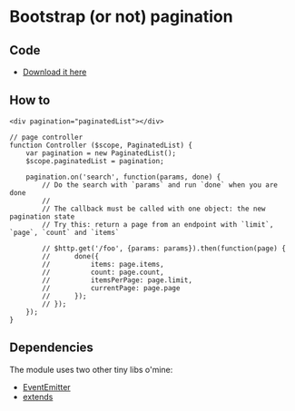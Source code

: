 # Bootstrap (or not) pagination

## Code

- [Download it here](https://raw.github.com/darlanalves/ng-modules/master/pagination/pagination.js)

## How to

```
<div pagination="paginatedList"></div>
```

```
// page controller
function Controller ($scope, PaginatedList) {
	var pagination = new PaginatedList();
	$scope.paginatedList = pagination;

	pagination.on('search', function(params, done) {
		// Do the search with `params` and run `done` when you are done
		//
		// The callback must be called with one object: the new pagination state
		// Try this: return a page from an endpoint with `limit`, `page`, `count` and `items`

		// $http.get('/foo', {params: params}).then(function(page) {
		// 		done({
		//			items: page.items,
		//			count: page.count,
		//			itemsPerPage: page.limit,
		//			currentPage: page.page
		// 		});
		// });
	});
}

```

## Dependencies

The module uses two other tiny libs o'mine:

- [EventEmitter](https://raw.github.com/darlanalves/EventEmitter)
- [extends](https://raw.github.com/darlanalves/extends)
